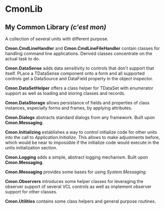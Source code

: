 # CmonLib
## My Common Library _(c'est mon)_

A collection of several units with different purpose.

**Cmon.CmdLineHandler** and **Cmon.CmdLineFileHandler** contain classes for handling command line applications. Derived classes concentrate on the actual task to do.

**Cmon.DataSense** adds data sensitivity to controls that don't support that itself. PLace a TDataSense component onto a form and all supported controls get a DataSource and DataField property in the object inspector.

**Cmon.DataSetHelper** offers a class helper for TDataSet with enumerator support as well as loading and storing classes and records.

**Cmon.DataStorage** allows persistance of fields and properties of class instances, especially forms and frames, by applying attributes.

**Cmon.Dialogs** abstracts standard dialogs from any framework. Built upon **Cmon.Messaging**.

**Cmon.Initializing** establishes a way to control initialize code for other units into the call to _Application.Initialize_. This allows to make adjustments before, which would be near to impossible if the initialize code would execute in the units initialization section.

**Cmon.Logging** adds a simple, abstract logging mechanism. Built upon **Cmon.Messaging**.

**Cmon.Messaging** provides some bases for using _System.Messaging_.

**Cmon.Observers** introduces some helper classes for leveraging the observer support of several VCL controls as well as implement observer support for other classes.

**Cmon.Utilities** contains some class helpers and general purpose routines.
